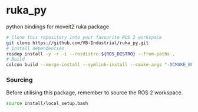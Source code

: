# ruka_py
python bindings for moveit2 ruka package

```bash
# Clone this repository into your favourite ROS 2 workspace
git clone https://github.com/VB-Industrial/ruka_py.git
# Install dependencies
rosdep install -y -r -i --rosdistro ${ROS_DISTRO} --from-paths .
# Build
colcon build --merge-install --symlink-install --cmake-args "-DCMAKE_BUILD_TYPE=Release"
```

### Sourcing

Before utilising this package, remember to source the ROS 2 workspace.

```bash
source install/local_setup.bash
```
